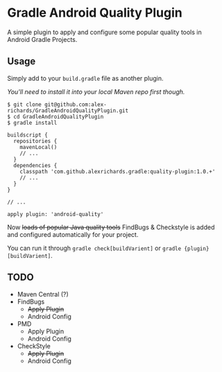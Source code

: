 # Gradle Android Quality Plugin

A simple plugin to apply and configure some popular quality tools in Android Gradle Projects.

## Usage

Simply add to your `build.gradle` file as another plugin.

_You'll need to install it into your local Maven repo first though._

```
$ git clone git@github.com:alex-richards/GradleAndroidQualityPlugin.git
$ cd GradleAndroidQualityPlugin
$ gradle install
```

```
buildscript {
  repositories {
    mavenLocal()
    // ...
  }
  dependencies {
    classpath 'com.github.alexrichards.gradle:quality-plugin:1.0.+'
    // ...
  }
}

// ...

apply plugin: 'android-quality'
```

Now ~~loads of popular Java quality tools~~ FindBugs & Checkstyle is added and configured automatically for your project.

You can run it through `gradle check[buildVarient]` or `gradle {plugin}[buildVarient]`.

## TODO

* Maven Central (?)
* FindBugs
  * ~~Apply Plugin~~
  * Android Config
* PMD
  * Apply Plugin
  * Android Config
* CheckStyle
  * ~~Apply Plugin~~
  * Android Config
